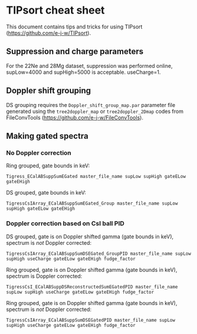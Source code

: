 # TIPsort cheat sheet

This document contains tips and tricks for using TIPsort (https://github.com/e-j-w/TIPsort).

## Suppression and charge parameters

For the 22Ne and 28Mg dataset, suppression was performed online, supLow=4000 and supHigh=5000 is acceptable.  useCharge=1.

## Doppler shift grouping

DS grouping requires the `Doppler_shift_group_map.par` parameter file generated using the `tree2doppler_map` or `tree2doppler_2Dmap` codes from FileConvTools (https://github.com/e-j-w/FileConvTools).

## Making gated spectra

### No Doppler correction

Ring grouped, gate bounds in keV:

```
Tigress_ECalABSuppSumEGated master_file_name supLow supHigh gateELow gateEHigh
```

DS grouped, gate bounds in keV:

```
TigressCsIArray_ECalABSuppSumEGated_Group master_file_name supLow supHigh gateELow gateEHigh
```

### Doppler correction based on CsI ball PID

DS grouped, gate is on Doppler shifted gamma (gate bounds in keV), spectrum is *not* Doppler corrected:

```
TigressCsIArray_ECalABSuppSumDSEGated_GroupPID master_file_name supLow supHigh useCharge gateELow gateEHigh fudge_factor
```

Ring grouped, gate is on Doppler shifted gamma (gate bounds in keV), spectrum is Doppler corrected:

```
TigressCsI_ECalABSuppDSReconstructedSumEGatedPID master_file_name supLow supHigh useCharge gateELow gateEHigh fudge_factor
```

Ring grouped, gate is on Doppler shifted gamma (gate bounds in keV), spectrum is *not* Doppler corrected:

```
TigressCsIArray_ECalABSuppSumDSEGatedPID master_file_name supLow supHigh useCharge gateELow gateEHigh fudge_factor
```
